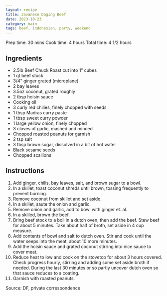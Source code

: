 ```yaml
---
layout: recipe
title: Javanese Daging Beef
date: 2023-10-23
category: main
tags: beef, indonesian, party, weekend
---
```


Prep time: 30 mins
Cook time: 4 hours
Total time: 4 1/2 hours

## Ingredients

* 2.5lb Beef Chuck Roast cut into 1” cubes
* 1 qt beef stock
* 3/4" ginger grated (microplane)
* 2 bay leaves
* 3.5oz coconut, grated roughly
* 2 tbsp hoisin sauce
* Cooking oil
* 3 curly red chilies, finely chopped with seeds
* 1 tbsp Madras curry paste
* 1 tbsp sweet curry powder
* 1 large yellow onion, finely chopped
* 3 cloves of garlic, mashed and minced
* Chopped roasted peanuts for garnish
* 2 tsp salt
* 3 tbsp brown sugar, dissolved in a bit of hot water
* Black sesame seeds
* Chopped scallions

## Instructions

1. Add ginger, chilis, bay leaves, salt, and brown sugar to a bowl.
1. In a skillet, toast coconut shreds until brown, tossing frequently to prevent burning.
1. Remove coconut from skillet and set aside.
1. In a skillet, saute the onion and garlic.
1. Remove onion and garlic, add to bowl with ginger et. al.
1. In a skilled, brown the beef.
1. Bring beef stock to a boil in a dutch oven, then add the beef. Stew beef for about 5 minutes. Take about half of broth, set aside in 4 cup measure.
1. Add contents of bowl and salt to dutch oven. Stir and cook until the water seeps into the meat, about 10 more minutes.
1. Add the hoisin sauce and grated coconut stirring into nice sauce to cover meat.
1. Reduce heat to low and cook on the stovetop for about 3 hours covered. Check progress hourly, stirring and adding some set aside broth if needed. During the last 30 minutes or so partly uncover dutch oven so that sauce reduces to a coating.
1. Garnish with roasted peanuts.

Source: DF, private correspondence
